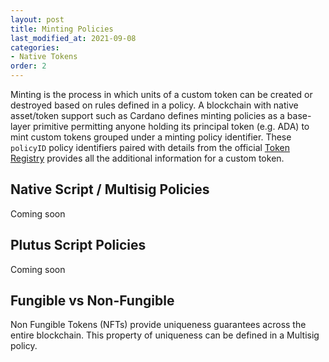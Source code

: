 ```yaml
---
layout: post
title: Minting Policies
last_modified_at: 2021-09-08
categories:
- Native Tokens
order: 2
---
```


Minting is the process in which units of a custom token can be created or destroyed based on rules defined in a policy. 
A blockchain with native asset/token support such as Cardano defines minting policies as a base-layer primitive permitting anyone holding its principal token (e.g. ADA) to mint custom tokens grouped under a minting policy identifier.
These `policyID` policy identifiers paired with details from the official 
[Token Registry](https://github.com/cardano-foundation/cardano-token-registry/tree/master/mappings) 
provides all the additional information for a custom token.

## Native Script / Multisig Policies
Coming soon

## Plutus Script Policies
Coming soon

## Fungible vs Non-Fungible 
Non Fungible Tokens (NFTs) provide uniqueness guarantees across the entire blockchain.
This property of uniqueness can be defined in a Multisig policy.

